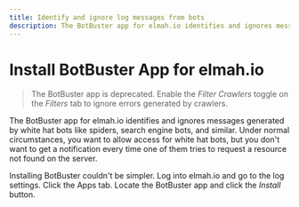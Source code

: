```yaml
---
title: Identify and ignore log messages from bots
description: The BotBuster app for elmah.io identifies and ignores messages generated by white hat bots like spiders, search engine bots, and similar.
---
```


# Install BotBuster App for elmah.io

> The BotBuster app is deprecated. Enable the *Filter Crawlers* toggle on the *Filters* tab to ignore errors generated by crawlers.

The BotBuster app for elmah.io identifies and ignores messages generated by white hat bots like spiders, search engine bots, and similar. Under normal circumstances, you want to allow access for white hat bots, but you don't want to get a notification every time one of them tries to request a resource not found on the server.

Installing BotBuster couldn't be simpler. Log into elmah.io and go to the log settings. Click the Apps tab. Locate the BotBuster app and click the *Install* button.